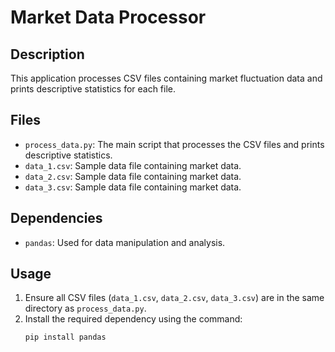 # Market Data Processor

## Description
This application processes CSV files containing market fluctuation data and prints descriptive statistics for each file.

## Files
- `process_data.py`: The main script that processes the CSV files and prints descriptive statistics.
- `data_1.csv`: Sample data file containing market data.
- `data_2.csv`: Sample data file containing market data.
- `data_3.csv`: Sample data file containing market data.

## Dependencies
- `pandas`: Used for data manipulation and analysis.

## Usage
1. Ensure all CSV files (`data_1.csv`, `data_2.csv`, `data_3.csv`) are in the same directory as `process_data.py`.
2. Install the required dependency using the command:
   ```sh
   pip install pandas